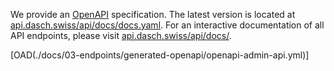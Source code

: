 We provide an [OpenAPI](https://spec.openapis.org/oas/latest.html) specification.
The latest version is located at [api.dasch.swiss/api/docs/docs.yaml](https://api.dasch.swiss/api/docs/docs.yaml).
For an interactive documentation of all API endpoints,
please visit [api.dasch.swiss/api/docs/](https://api.dasch.swiss/api/docs/).

[OAD(./docs/03-endpoints/generated-openapi/openapi-admin-api.yml)]
